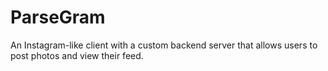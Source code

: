 # ParseGram
An Instagram-like client with a custom backend server that allows users to post photos and view their feed.
